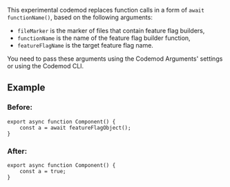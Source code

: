 

This experimental codemod replaces function calls in a form of `await functionName()`, based on the following arguments:

-   `fileMarker` is the marker of files that contain feature flag builders,
-   `functionName` is the name of the feature flag builder function,
-   `featureFlagName` is the target feature flag name.

You need to pass these arguments using the Codemod Arguments' settings or using the Codemod CLI.

## Example

### Before:

```tsx
export async function Component() {
	const a = await featureFlagObject();
}
```

### After:

```tsx
export async function Component() {
	const a = true;
}
```